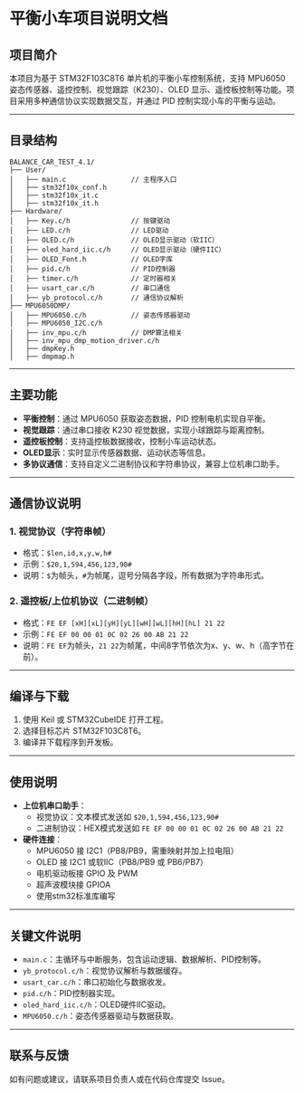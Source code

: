 # 平衡小车项目说明文档

## 项目简介

本项目为基于 STM32F103C8T6 单片机的平衡小车控制系统，支持 MPU6050 姿态传感器、遥控控制、视觉跟踪（K230）、OLED 显示、遥控板控制等功能。项目采用多种通信协议实现数据交互，并通过 PID 控制实现小车的平衡与运动。

---

## 目录结构

```
BALANCE_CAR_TEST_4.1/
├── User/
│   ├── main.c                // 主程序入口
│   ├── stm32f10x_conf.h
│   ├── stm32f10x_it.c
│   ├── stm32f10x_it.h
├── Hardware/
│   ├── Key.c/h               // 按键驱动
│   ├── LED.c/h               // LED驱动
│   ├── OLED.c/h              // OLED显示驱动（软IIC）
│   ├── oled_hard_iic.c/h     // OLED显示驱动（硬件IIC）
│   ├── OLED_Font.h           // OLED字库
│   ├── pid.c/h               // PID控制器
│   ├── timer.c/h             // 定时器相关
│   ├── usart_car.c/h         // 串口通信
│   ├── yb_protocol.c/h       // 通信协议解析
├── MPU6050DMP/
│   ├── MPU6050.c/h           // 姿态传感器驱动
│   ├── MPU6050_I2C.c/h
│   ├── inv_mpu.c/h           // DMP算法相关
│   ├── inv_mpu_dmp_motion_driver.c/h
│   ├── dmpKey.h
│   ├── dmpmap.h
```

---

## 主要功能

- **平衡控制**：通过 MPU6050 获取姿态数据，PID 控制电机实现自平衡。
- **视觉跟踪**：通过串口接收 K230 视觉数据，实现小球跟踪与距离控制。
- **遥控板控制**：支持遥控板数据接收，控制小车运动状态。
- **OLED显示**：实时显示传感器数据、运动状态等信息。
- **多协议通信**：支持自定义二进制协议和字符串协议，兼容上位机串口助手。

---

## 通信协议说明

### 1. 视觉协议（字符串帧）

- 格式：`$len,id,x,y,w,h#`
- 示例：`$20,1,594,456,123,90#`
- 说明：`$`为帧头，`#`为帧尾，逗号分隔各字段，所有数据为字符串形式。

### 2. 遥控板/上位机协议（二进制帧）

- 格式：`FE EF [xH][xL][yH][yL][wH][wL][hH][hL] 21 22`
- 示例：`FE EF 00 00 01 0C 02 26 00 AB 21 22`
- 说明：`FE EF`为帧头，`21 22`为帧尾，中间8字节依次为x、y、w、h（高字节在前）。

---

## 编译与下载

1. 使用 Keil 或 STM32CubeIDE 打开工程。
2. 选择目标芯片 STM32F103C8T6。
3. 编译并下载程序到开发板。

---

## 使用说明

- **上位机串口助手**：
  - 视觉协议：文本模式发送如 `$20,1,594,456,123,90#`
  - 二进制协议：HEX模式发送如 `FE EF 00 00 01 0C 02 26 00 AB 21 22`
- **硬件连接**：
  - MPU6050 接 I2C1（PB8/PB9，需重映射并加上拉电阻）
  - OLED 接 I2C1 或软IIC（PB8/PB9 或 PB6/PB7）
  - 电机驱动板接 GPIO 及 PWM
  - 超声波模块接 GPIOA
  - 使用stm32标准库编写
---

## 关键文件说明

- `main.c`：主循环与中断服务，包含运动逻辑、数据解析、PID控制等。
- `yb_protocol.c/h`：视觉协议解析与数据缓存。
- `usart_car.c/h`：串口初始化与数据收发。
- `pid.c/h`：PID控制器实现。
- `oled_hard_iic.c/h`：OLED硬件IIC驱动。
- `MPU6050.c/h`：姿态传感器驱动与数据获取。

---

## 联系与反馈

如有问题或建议，请联系项目负责人或在代码仓库提交 Issue。
